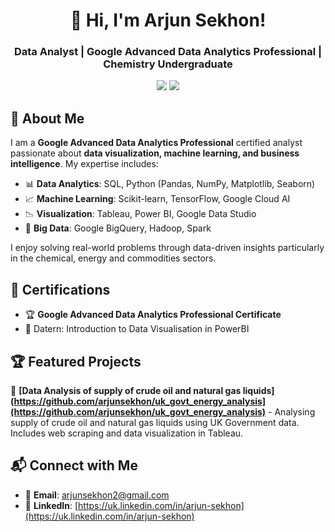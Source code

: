 <h1 align="center">👋 Hi, I'm Arjun Sekhon!</h1>
<h3 align="center">Data Analyst | Google Advanced Data Analytics Professional | Chemistry Undergraduate</h3>

<p align="center">
  <img src="https://img.shields.io/github/followers/arjun-sekhon?style=social" />
  <img src="https://img.shields.io/github/stars/arjun-sekhon?style=social" />
</p>

## 🚀 About Me
I am a **Google Advanced Data Analytics Professional** certified analyst passionate about **data visualization, machine learning, and business intelligence**. My expertise includes:
- 📊 **Data Analytics**: SQL, Python (Pandas, NumPy, Matplotlib, Seaborn)
- 📈 **Machine Learning**: Scikit-learn, TensorFlow, Google Cloud AI
- 📉 **Visualization**: Tableau, Power BI, Google Data Studio
- 💾 **Big Data**: Google BigQuery, Hadoop, Spark

I enjoy solving real-world problems through data-driven insights particularly in the chemical, energy and commodities sectors.

## 🎯 Certifications
- 🏆 **Google Advanced Data Analytics Professional Certificate**
- 📜 Datern: Introduction to Data Visualisation in PowerBI

## 🏆 Featured Projects
🔹 **[Data Analysis of supply of crude oil and natural gas liquids](https://github.com/arjunsekhon/uk_govt_energy_analysis](https://github.com/arjunsekhon/uk_govt_energy_analysis)** - Analysing supply of crude oil and natural gas liquids using UK Government data. Includes web scraping and data visualization in Tableau.

## 📬 Connect with Me
- 📧 **Email**: arjunsekhon2@gmail.com
- 💼 **LinkedIn**: [https://uk.linkedin.com/in/arjun-sekhon](https://uk.linkedin.com/in/arjun-sekhon)
